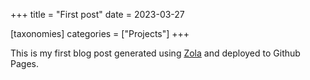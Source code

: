 +++
title = "First post"
date = 2023-03-27

[taxonomies]
categories = ["Projects"]
+++

This is my first blog post generated using [Zola](https://github.com/getzola/zola) and deployed to Github Pages.
